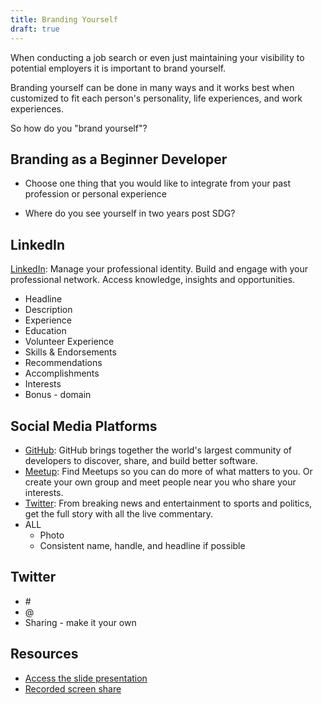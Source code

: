 ```yaml
---
title: Branding Yourself
draft: true
---
```


When conducting a job search or even just maintaining your visibility to potential employers it is important to brand yourself.

Branding yourself can be done in many ways and it works best when customized to fit each person's personality, life experiences, and work experiences.

So how do you "brand yourself"?

## Branding as a Beginner Developer

- Choose one thing that you would like to integrate from your past profession or personal experience

- Where do you see yourself in two years post SDG?

## LinkedIn

[LinkedIn](https://www.linkedin.com/): Manage your professional identity. Build and engage with your professional network. Access knowledge, insights and opportunities.

- Headline
- Description
- Experience
- Education
- Volunteer Experience
- Skills & Endorsements
- Recommendations
- Accomplishments
- Interests
- Bonus - domain

## Social Media Platforms

- [GitHub](https://github.com/): GitHub brings together the world's largest community of developers to discover, share, and build better software.
- [Meetup](https://www.meetup.com/): Find Meetups so you can do more of what matters to you. Or create your own group and meet people near you who share your interests.
- [Twitter](https://twitter.com): From breaking news and entertainment to sports and politics, get the full story with all the live commentary.
- ALL
  - Photo
  - Consistent name, handle, and headline if possible

## Twitter

- \#
- @
- Sharing - make it your own

## Resources

- [Access the slide presentation](./assets/branding-yourself.pdf)
- [Recorded screen share](https://youtu.be/mGjYWEfAm8s)

